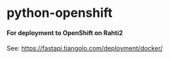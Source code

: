 # python-openshift

#### For deployment to OpenShift on Rahti2

See: https://fastapi.tiangolo.com/deployment/docker/